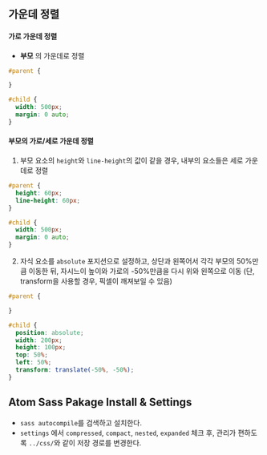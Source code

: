 ## 가운데 정렬
#### 가로 가운데 정렬
- **부모** 의 가운데로 정렬

```css
#parent {

}

#child {
  width: 500px;
  margin: 0 auto;
}
```

#### 부모의 가로/세로 가운데 정렬
1. 부모 요소의 `height`와 `line-height`의 값이 같을 경우, 내부의 요소들은 세로 가운데로 정렬

```css
#parent {
  height: 60px;
  line-height: 60px;
}

#child {
  width: 500px;
  margin: 0 auto;
}
```

2. 자식 요소를 `absolute` 포지션으로 설정하고, 상단과 왼쪽어서 각각 부모의 50%만큼 이동한 뒤, 자시느이 높이와 가로의 -50%만큼을 다시 위와 왼쪽으로 이동
(단, transform을 사용할 경우, 픽셀이 깨져보일 수 있음)

```css
#parent {

}

#child {
  position: absolute;
  width: 200px;
  height: 100px;
  top: 50%;
  left: 50%;
  transform: translate(-50%, -50%);
}
```


## Atom Sass Pakage Install & Settings
- `sass autocompile`를 검색하고 설치한다.
- `settings` 에서 `compressed`, `compact`, `nested`, `expanded` 체크 후, 관리가 편하도록 `../css/`와 같이 저장 경로를 변경한다.
